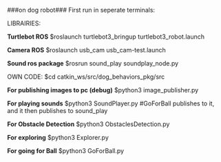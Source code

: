 ###on dog robot###
First run in seperate terminals:

LIBRAIRIES:

**Turtlebot ROS**
$roslaunch turtlebot3_bringup turtlebot3_robot.launch 


**Camera ROS**
$roslaunch usb_cam usb_cam-test.launch

**Sound ros package**
$rosrun sound_play soundplay_node.py

OWN CODE:
$cd catkin_ws/src/dog_behaviors_pkg/src

**For publishing images to pc (debug)**
$python3 image_publisher.py 

**For playing sounds**
$python3 SoundPlayer.py
#GoForBall publishes to it, and it then publishes to sound_play

**For Obstacle Detection**
$python3 ObstaclesDetection.py

**For exploring**
$python3 Explorer.py

**For going for Ball**
$python3 GoForBall.py